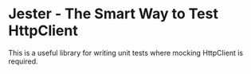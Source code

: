 # Jester - The Smart Way to Test HttpClient

This is a useful library for writing unit tests where mocking HttpClient is required.
